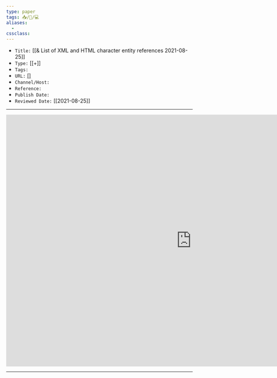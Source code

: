 ```yaml
---
type: paper
tags: 📥️/📜️/💻
aliases:
  - 
cssclass: 
---
```



- `Title:` [[& List of XML and HTML character entity references 2021-08-25]]
- `Type:` [[+]]
- `Tags:` 
- `URL:` [[]](https://en.wikipedia.org/wiki/List_of_XML_and_HTML_character_entity_references)
- `Channel/Host:` 
- `Reference:` 
- `Publish Date:` 
- `Reviewed Date:` [[2021-08-25]]

---

<center><iframe width="1000" height="680" src="https://en.wikipedia.org/wiki/List_of_XML_and_HTML_character_entity_references" frameborder="0" allow="accelerometer; autoplay; encrypted-media; gyroscope; picture-in-picture" allowfullscreen></iframe></center>

---
